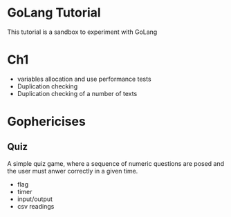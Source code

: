 # GoLang Tutorial
This tutorial is a sandbox to experiment with GoLang

# Ch1
- variables allocation and use performance tests
- Duplication checking
- Duplication checking of a number of texts

# Gophericises
## Quiz
A simple quiz game, where a sequence of numeric questions are posed and the user must anwer correctly in a given time.
- flag
- timer
- input/output
- csv readings

